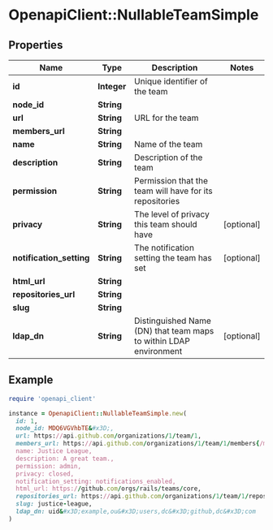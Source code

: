 # OpenapiClient::NullableTeamSimple

## Properties

| Name | Type | Description | Notes |
| ---- | ---- | ----------- | ----- |
| **id** | **Integer** | Unique identifier of the team |  |
| **node_id** | **String** |  |  |
| **url** | **String** | URL for the team |  |
| **members_url** | **String** |  |  |
| **name** | **String** | Name of the team |  |
| **description** | **String** | Description of the team |  |
| **permission** | **String** | Permission that the team will have for its repositories |  |
| **privacy** | **String** | The level of privacy this team should have | [optional] |
| **notification_setting** | **String** | The notification setting the team has set | [optional] |
| **html_url** | **String** |  |  |
| **repositories_url** | **String** |  |  |
| **slug** | **String** |  |  |
| **ldap_dn** | **String** | Distinguished Name (DN) that team maps to within LDAP environment | [optional] |

## Example

```ruby
require 'openapi_client'

instance = OpenapiClient::NullableTeamSimple.new(
  id: 1,
  node_id: MDQ6VGVhbTE&#x3D;,
  url: https://api.github.com/organizations/1/team/1,
  members_url: https://api.github.com/organizations/1/team/1/members{/member},
  name: Justice League,
  description: A great team.,
  permission: admin,
  privacy: closed,
  notification_setting: notifications_enabled,
  html_url: https://github.com/orgs/rails/teams/core,
  repositories_url: https://api.github.com/organizations/1/team/1/repos,
  slug: justice-league,
  ldap_dn: uid&#x3D;example,ou&#x3D;users,dc&#x3D;github,dc&#x3D;com
)
```

